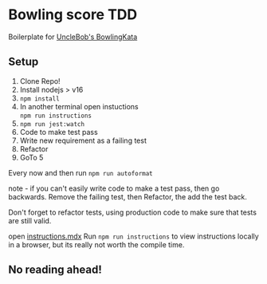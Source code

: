 # Bowling score TDD

Boilerplate for [UncleBob's BowlingKata](http://butunclebob.com/ArticleS.UncleBob.TheBowlingGameKata)

## Setup
1. Clone Repo!
2. Install nodejs > v16 
3. `npm install`
4. In another terminal open instuctions  
  `npm run instructions` 
5. `npm run jest:watch`
6. Code to make test pass
7. Write new requirement as a failing test
8. Refactor
9. GoTo 5

Every now and then run `npm run autoformat` 

note - if you can't easily write code to make a test pass, then go backwards.
Remove the failing test, then Refactor, the add the test back.

Don't forget to refactor tests, using production code to make sure that tests are still valid. 

open [instructions.mdx](https://aheld.github.io/ts-bowling-kata/public/) 
Run `npm run instructions` to view instructions locally in a browser, but its really not worth the compile time. 

## No reading ahead!